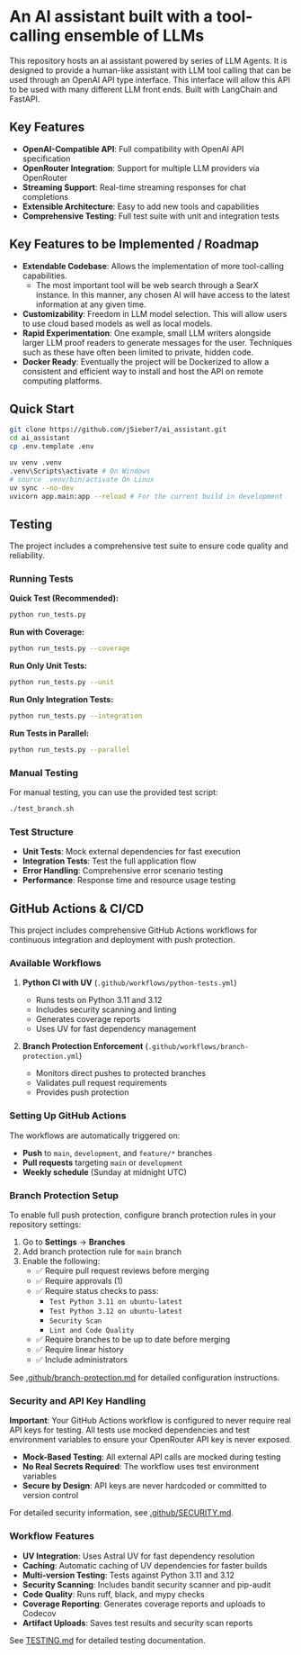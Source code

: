 # An AI assistant built with a tool-calling ensemble of LLMs

This repository hosts an ai assistant powered by series of LLM Agents. It is designed to provide a human-like assistant with LLM tool calling that can be used through an OpenAI API type interface. This interface will allow this API to be used with many different LLM front ends. Built with LangChain and FastAPI.

## Key Features
* **OpenAI-Compatible API**: Full compatibility with OpenAI API specification
* **OpenRouter Integration**: Support for multiple LLM providers via OpenRouter
* **Streaming Support**: Real-time streaming responses for chat completions
* **Extensible Architecture**: Easy to add new tools and capabilities
* **Comprehensive Testing**: Full test suite with unit and integration tests

## Key Features to be Implemented / Roadmap
* **Extendable Codebase**: Allows the implementation of more tool-calling capabilities.
  * The most important tool will be web search through a SearX instance. In this manner, any chosen AI will have access to the latest information at any given time. 
* **Customizability**: Freedom in LLM model selection. This will allow users to use cloud based models as well as local models.
* **Rapid Experimentation**: One example, small LLM writers alongside larger LLM proof readers to generate messages for the user. Techniques such as these have often been limited to private, hidden code. 
* **Docker Ready**: Eventually the project will be Dockerized to allow a consistent and efficient way to install and host the API on remote computing platforms.


## Quick Start
```bash
git clone https://github.com/jSieber7/ai_assistant.git
cd ai_assistant
cp .env.template .env

uv venv .venv
.venv\Scripts\activate # On Windows
# source .venv/bin/activate On Linux
uv sync --no-dev
uvicorn app.main:app --reload # For the current build in development
```

## Testing

The project includes a comprehensive test suite to ensure code quality and reliability.

### Running Tests

**Quick Test (Recommended):**
```bash
python run_tests.py
```

**Run with Coverage:**
```bash
python run_tests.py --coverage
```

**Run Only Unit Tests:**
```bash
python run_tests.py --unit
```

**Run Only Integration Tests:**
```bash
python run_tests.py --integration
```

**Run Tests in Parallel:**
```bash
python run_tests.py --parallel
```

### Manual Testing

For manual testing, you can use the provided test script:
```bash
./test_branch.sh
```

### Test Structure
- **Unit Tests**: Mock external dependencies for fast execution
- **Integration Tests**: Test the full application flow
- **Error Handling**: Comprehensive error scenario testing
- **Performance**: Response time and resource usage testing

## GitHub Actions & CI/CD

This project includes comprehensive GitHub Actions workflows for continuous integration and deployment with push protection.

### Available Workflows

1. **Python CI with UV** (`.github/workflows/python-tests.yml`)
   - Runs tests on Python 3.11 and 3.12
   - Includes security scanning and linting
   - Generates coverage reports
   - Uses UV for fast dependency management

2. **Branch Protection Enforcement** (`.github/workflows/branch-protection.yml`)
   - Monitors direct pushes to protected branches
   - Validates pull request requirements
   - Provides push protection

### Setting Up GitHub Actions

The workflows are automatically triggered on:
- **Push** to `main`, `development`, and `feature/*` branches
- **Pull requests** targeting `main` or `development`
- **Weekly schedule** (Sunday at midnight UTC)

### Branch Protection Setup

To enable full push protection, configure branch protection rules in your repository settings:

1. Go to **Settings** → **Branches**
2. Add branch protection rule for `main` branch
3. Enable the following:
   - ✅ Require pull request reviews before merging
   - ✅ Require approvals (1)
   - ✅ Require status checks to pass:
     - `Test Python 3.11 on ubuntu-latest`
     - `Test Python 3.12 on ubuntu-latest`
     - `Security Scan`
     - `Lint and Code Quality`
   - ✅ Require branches to be up to date before merging
   - ✅ Require linear history
   - ✅ Include administrators

See [.github/branch-protection.md](.github/branch-protection.md) for detailed configuration instructions.

### Security and API Key Handling

**Important**: Your GitHub Actions workflow is configured to never require real API keys for testing. All tests use mocked dependencies and test environment variables to ensure your OpenRouter API key is never exposed.

- **Mock-Based Testing**: All external API calls are mocked during testing
- **No Real Secrets Required**: The workflow uses test environment variables
- **Secure by Design**: API keys are never hardcoded or committed to version control

For detailed security information, see [.github/SECURITY.md](.github/SECURITY.md).

### Workflow Features

- **UV Integration**: Uses Astral UV for fast dependency resolution
- **Caching**: Automatic caching of UV dependencies for faster builds
- **Multi-version Testing**: Tests against Python 3.11 and 3.12
- **Security Scanning**: Includes bandit security scanner and pip-audit
- **Code Quality**: Runs ruff, black, and mypy checks
- **Coverage Reporting**: Generates coverage reports and uploads to Codecov
- **Artifact Uploads**: Saves test results and security scan reports

See [TESTING.md](TESTING.md) for detailed testing documentation.
